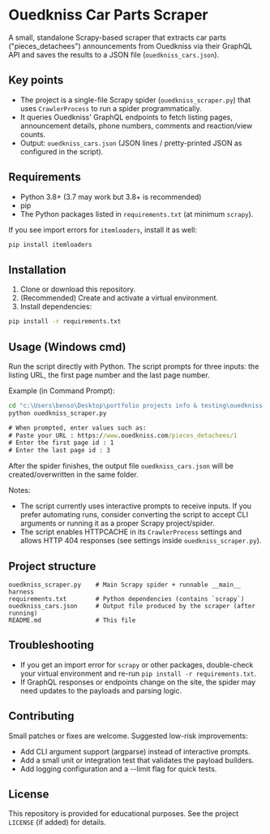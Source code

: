 # Ouedkniss Car Parts Scraper

A small, standalone Scrapy-based scraper that extracts car parts ("pieces_detachees") announcements from Ouedkniss via their GraphQL API and saves the results to a JSON file (`ouedkniss_cars.json`).

## Key points

- The project is a single-file Scrapy spider (`ouedkniss_scraper.py`) that uses `CrawlerProcess` to run a spider programmatically.
- It queries Ouedkniss' GraphQL endpoints to fetch listing pages, announcement details, phone numbers, comments and reaction/view counts.
- Output: `ouedkniss_cars.json` (JSON lines / pretty-printed JSON as configured in the script).

## Requirements

- Python 3.8+ (3.7 may work but 3.8+ is recommended)
- pip
- The Python packages listed in `requirements.txt` (at minimum `scrapy`).

If you see import errors for `itemloaders`, install it as well:

```cmd
pip install itemloaders
```

## Installation

1. Clone or download this repository.
2. (Recommended) Create and activate a virtual environment.
3. Install dependencies:

```cmd
pip install -r requirements.txt
```

## Usage (Windows cmd)

Run the script directly with Python. The script prompts for three inputs: the listing URL, the first page number and the last page number.

Example (in Command Prompt):

```cmd
cd "c:\Users\benso\Desktop\portfolio projects info & testing\ouedkniss scraper"
python ouedkniss_scraper.py

# When prompted, enter values such as:
# Paste your URL : https://www.ouedkniss.com/pieces_detachees/1
# Enter the first page id : 1
# Enter the last page id : 3
```

After the spider finishes, the output file `ouedkniss_cars.json` will be created/overwritten in the same folder.

Notes:

- The script currently uses interactive prompts to receive inputs. If you prefer automating runs, consider converting the script to accept CLI arguments or running it as a proper Scrapy project/spider.
- The script enables HTTPCACHE in its `CrawlerProcess` settings and allows HTTP 404 responses (see settings inside `ouedkniss_scraper.py`).

## Project structure

```
ouedkniss_scraper.py    # Main Scrapy spider + runnable __main__ harness
requirements.txt        # Python dependencies (contains `scrapy`)
ouedkniss_cars.json     # Output file produced by the scraper (after running)
README.md               # This file
```

## Troubleshooting

- If you get an import error for `scrapy` or other packages, double-check your virtual environment and re-run `pip install -r requirements.txt`.
- If GraphQL responses or endpoints change on the site, the spider may need updates to the payloads and parsing logic.

## Contributing

Small patches or fixes are welcome. Suggested low-risk improvements:

- Add CLI argument support (argparse) instead of interactive prompts.
- Add a small unit or integration test that validates the payload builders.
- Add logging configuration and a --limit flag for quick tests.

## License

This repository is provided for educational purposes. See the project `LICENSE` (if added) for details.
